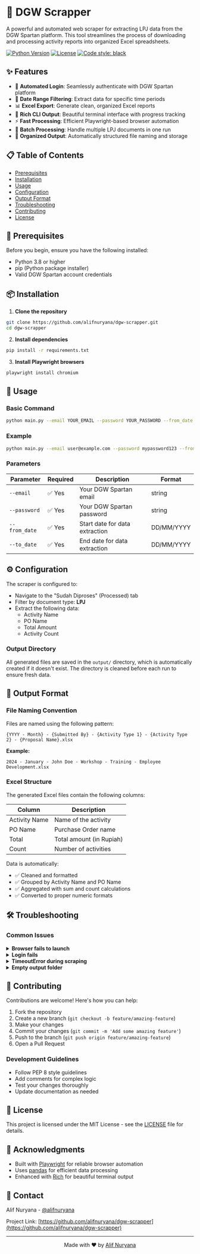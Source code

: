 # 🚀 DGW Scrapper

A powerful and automated web scraper for extracting LPJ data from the DGW Spartan platform. This tool streamlines the process of downloading and processing activity reports into organized Excel spreadsheets.

[![Python Version](https://img.shields.io/badge/python-3.8%2B-blue.svg)](https://www.python.org/downloads/)
[![License](https://img.shields.io/badge/license-MIT-green.svg)](LICENSE)
[![Code style: black](https://img.shields.io/badge/code%20style-black-000000.svg)](https://github.com/psf/black)

## ✨ Features

- 🤖 **Automated Login**: Seamlessly authenticate with DGW Spartan platform
- 📅 **Date Range Filtering**: Extract data for specific time periods
- 📊 **Excel Export**: Generate clean, organized Excel reports
- 🎨 **Rich CLI Output**: Beautiful terminal interface with progress tracking
- ⚡ **Fast Processing**: Efficient Playwright-based browser automation
- 🔄 **Batch Processing**: Handle multiple LPJ documents in one run
- 📁 **Organized Output**: Automatically structured file naming and storage

## 📋 Table of Contents

- [Prerequisites](#prerequisites)
- [Installation](#installation)
- [Usage](#usage)
- [Configuration](#configuration)
- [Output Format](#output-format)
- [Troubleshooting](#troubleshooting)
- [Contributing](#contributing)
- [License](#license)

## 🔧 Prerequisites

Before you begin, ensure you have the following installed:

- Python 3.8 or higher
- pip (Python package installer)
- Valid DGW Spartan account credentials

## 📦 Installation

1. **Clone the repository**

```bash
git clone https://github.com/alifnuryana/dgw-scrapper.git
cd dgw-scrapper
```

2. **Install dependencies**

```bash
pip install -r requirements.txt
```

3. **Install Playwright browsers**

```bash
playwright install chromium
```

## 🚀 Usage

### Basic Command

```bash
python main.py --email YOUR_EMAIL --password YOUR_PASSWORD --from_date DD/MM/YYYY --to_date DD/MM/YYYY
```

### Example

```bash
python main.py --email user@example.com --password mypassword123 --from_date 01/01/2024 --to_date 31/01/2024
```

### Parameters

| Parameter     | Required | Description                    | Format     |
| ------------- | -------- | ------------------------------ | ---------- |
| `--email`     | ✅ Yes   | Your DGW Spartan email         | string     |
| `--password`  | ✅ Yes   | Your DGW Spartan password      | string     |
| `--from_date` | ✅ Yes   | Start date for data extraction | DD/MM/YYYY |
| `--to_date`   | ✅ Yes   | End date for data extraction   | DD/MM/YYYY |

## ⚙️ Configuration

The scraper is configured to:

- Navigate to the "Sudah Diproses" (Processed) tab
- Filter by document type: **LPJ**
- Extract the following data:
  - Activity Name
  - PO Name
  - Total Amount
  - Activity Count

### Output Directory

All generated files are saved in the `output/` directory, which is automatically created if it doesn't exist. The directory is cleaned before each run to ensure fresh data.

## 📄 Output Format

### File Naming Convention

Files are named using the following pattern:

```
{YYYY - Month} - {Submitted By} - {Activity Type 1} - {Activity Type 2} - {Proposal Name}.xlsx
```

**Example:**

```
2024 - January - John Doe - Workshop - Training - Employee Development.xlsx
```

### Excel Structure

The generated Excel files contain the following columns:

| Column        | Description              |
| ------------- | ------------------------ |
| Activity Name | Name of the activity     |
| PO Name       | Purchase Order name      |
| Total         | Total amount (in Rupiah) |
| Count         | Number of activities     |

Data is automatically:

- ✅ Cleaned and formatted
- ✅ Grouped by Activity Name and PO Name
- ✅ Aggregated with sum and count calculations
- ✅ Converted to proper numeric formats

## 🛠️ Troubleshooting

### Common Issues

<details>
<summary><strong>Browser fails to launch</strong></summary>

Ensure Playwright browsers are installed:

```bash
playwright install chromium
```

</details>

<details>
<summary><strong>Login fails</strong></summary>

- Verify your email and password are correct
- Check if your account has access to the Spartan platform
- Ensure you're not using special characters that need escaping
</details>

<details>
<summary><strong>TimeoutError during scraping</strong></summary>

This can occur if:

- Network connection is slow
- The page takes longer to load
- An item has no data table

The scraper will skip problematic items and continue processing others.

</details>

<details>
<summary><strong>Empty output folder</strong></summary>

- Check if the date range contains any LPJ documents
- Verify the filter settings match available documents
- Review the console output for any error messages
</details>

## 🤝 Contributing

Contributions are welcome! Here's how you can help:

1. Fork the repository
2. Create a new branch (`git checkout -b feature/amazing-feature`)
3. Make your changes
4. Commit your changes (`git commit -m 'Add some amazing feature'`)
5. Push to the branch (`git push origin feature/amazing-feature`)
6. Open a Pull Request

### Development Guidelines

- Follow PEP 8 style guidelines
- Add comments for complex logic
- Test your changes thoroughly
- Update documentation as needed

## 📝 License

This project is licensed under the MIT License - see the [LICENSE](LICENSE) file for details.

## 🙏 Acknowledgments

- Built with [Playwright](https://playwright.dev/) for reliable browser automation
- Uses [pandas](https://pandas.pydata.org/) for efficient data processing
- Enhanced with [Rich](https://rich.readthedocs.io/) for beautiful terminal output

## 📧 Contact

Alif Nuryana - [@alifnuryana](https://github.com/alifnuryana)

Project Link: [https://github.com/alifnuryana/dgw-scrapper](https://github.com/alifnuryana/dgw-scrapper)

---

<div align="center">
Made with ❤️ by <a href="https://github.com/alifnuryana">Alif Nuryana</a>
</div>
